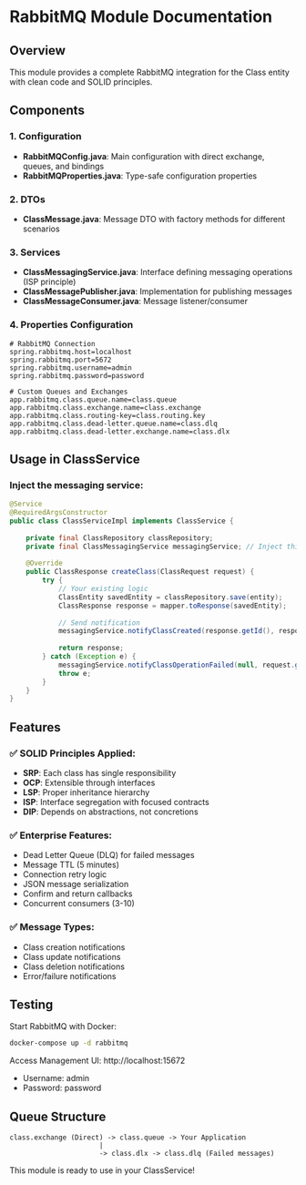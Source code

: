 # RabbitMQ Module Documentation

## Overview
This module provides a complete RabbitMQ integration for the Class entity with clean code and SOLID principles.

## Components

### 1. Configuration
- **RabbitMQConfig.java**: Main configuration with direct exchange, queues, and bindings
- **RabbitMQProperties.java**: Type-safe configuration properties

### 2. DTOs
- **ClassMessage.java**: Message DTO with factory methods for different scenarios

### 3. Services
- **ClassMessagingService.java**: Interface defining messaging operations (ISP principle)
- **ClassMessagePublisher.java**: Implementation for publishing messages
- **ClassMessageConsumer.java**: Message listener/consumer

### 4. Properties Configuration
```properties
# RabbitMQ Connection
spring.rabbitmq.host=localhost
spring.rabbitmq.port=5672
spring.rabbitmq.username=admin
spring.rabbitmq.password=password

# Custom Queues and Exchanges
app.rabbitmq.class.queue.name=class.queue
app.rabbitmq.class.exchange.name=class.exchange
app.rabbitmq.class.routing-key=class.routing.key
app.rabbitmq.class.dead-letter.queue.name=class.dlq
app.rabbitmq.class.dead-letter.exchange.name=class.dlx
```

## Usage in ClassService

### Inject the messaging service:
```java
@Service
@RequiredArgsConstructor
public class ClassServiceImpl implements ClassService {
    
    private final ClassRepository classRepository;
    private final ClassMessagingService messagingService; // Inject this
    
    @Override
    public ClassResponse createClass(ClassRequest request) {
        try {
            // Your existing logic
            ClassEntity savedEntity = classRepository.save(entity);
            ClassResponse response = mapper.toResponse(savedEntity);
            
            // Send notification
            messagingService.notifyClassCreated(response.getId(), response.getName());
            
            return response;
        } catch (Exception e) {
            messagingService.notifyClassOperationFailed(null, request.getName(), "CREATE", e.getMessage());
            throw e;
        }
    }
}
```

## Features

### ✅ SOLID Principles Applied:
- **SRP**: Each class has single responsibility
- **OCP**: Extensible through interfaces
- **LSP**: Proper inheritance hierarchy
- **ISP**: Interface segregation with focused contracts
- **DIP**: Depends on abstractions, not concretions

### ✅ Enterprise Features:
- Dead Letter Queue (DLQ) for failed messages
- Message TTL (5 minutes)
- Connection retry logic
- JSON message serialization
- Confirm and return callbacks
- Concurrent consumers (3-10)

### ✅ Message Types:
- Class creation notifications
- Class update notifications
- Class deletion notifications
- Error/failure notifications

## Testing
Start RabbitMQ with Docker:
```bash
docker-compose up -d rabbitmq
```

Access Management UI: http://localhost:15672
- Username: admin
- Password: password

## Queue Structure
```
class.exchange (Direct) -> class.queue -> Your Application
                      |
                      -> class.dlx -> class.dlq (Failed messages)
```

This module is ready to use in your ClassService!
